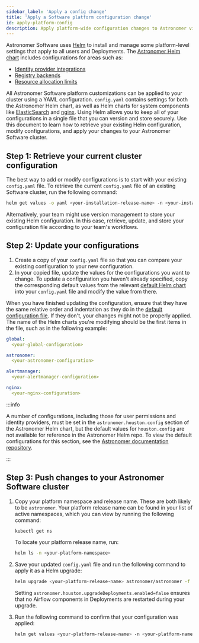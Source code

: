 ```yaml
---
sidebar_label: 'Apply a config change'
title: 'Apply a Software platform configuration change'
id: apply-platform-config
description: Apply platform-wide configuration changes to Astronomer via Helm.
---
```


Astronomer Software uses [Helm](https://helm.sh/) to install and manage some platform-level settings that apply to all users and Deployments. The [Astronomer Helm chart](https://github.com/astronomer/astronomer/blob/master/values.yaml) includes configurations for areas such as:

- [Identity provider integrations](integrate-auth-system.md)
- [Registry backends](registry-backend.md)
- [Resource allocation limits](configure-platform-resources.md)

All Astronomer Software platform customizations can be applied to your cluster using a YAML configuration. `config.yaml` contains settings for both the Astronomer Helm chart, as well as Helm charts for system components like [ElasticSearch](https://github.com/astronomer/astronomer/blob/master/charts/elasticsearch/values.yaml) and [nginx](https://github.com/astronomer/astronomer/blob/master/charts/nginx/values.yaml). Using Helm allows you to keep all of your configurations in a single file that you can version and store securely. Use this document to learn how to retrieve your existing Helm configuration, modify configurations, and apply your changes to your Astronomer Software cluster.

## Step 1: Retrieve your current cluster configuration

The best way to add or modify configurations is to start with your existing `config.yaml` file. To retrieve the current `config.yaml` file of an existing Software cluster, run the following command:

```bash
helm get values -o yaml <your-installation-release-name> -n <your-installation-namespace> > config.yaml
```

Alternatively, your team might use version management to store your existing Helm configuration. In this case, retrieve, update, and store your configuration file according to your team's workflows.

## Step 2: Update your configurations

<!--- Version-specific -->

1. Create a copy of your `config.yaml` file so that you can compare your existing configuration to your new configuration. 
2. In your copied file, update the values for the configurations you want to change. To update a configuration you haven't already specified, copy the corresponding default values from the relevant [default Helm chart](https://github.com/astronomer/astronomer/tree/master/charts) into your `config.yaml` file and modify the value from there.

When you have finished updating the configuration, ensure that they have the same relative order and indentation as they do in the [default configuration file](https://github.com/astronomer/astronomer/blob/master/values.yaml). If they don't, your changes might not be properly applied. The name of the Helm charts you're modifying should be the first items in the file, such as in the following example:
 
```yaml
global:
  <your-global-configuration>

astronomer:
  <your-astronomer-configuration>

alertmanager:
  <your-alertmanager-configuration>

nginx:
  <your-nginx-configuration>
```

:::info 

A number of configurations, including those for user permissions and identity providers, must be set in the `astronomer.houston.config` section of the Astronomer Helm chart, but the default values for `houston.config` are not available for reference in the Astronomer Helm repo. To view the default configurations for this section, see the [Astronomer documentation repository](https://github.com/astronomer/docs/blob/main/software_configs/0.33/default.yaml).

:::

## Step 3: Push changes to your Astronomer Software cluster

1. Copy your platform namespace and release name. These are both likely to be `astronomer`. Your platform release name can be found in your list of active namespaces, which you can view by running the following command:

    ```sh
    kubectl get ns
    ```

    To locate your platform release name, run:

    ```sh
    helm ls -n <your-platform-namespace>
    ```

2. Save your updated `config.yaml` file and run the following command to apply it as a Helm upgrade:

    ```sh
    helm upgrade <your-platform-release-name> astronomer/astronomer -f <your-updated-config-yaml-file> -n <your-platform-namespace> --set astronomer.houston.upgradeDeployments.enabled=false
    ```

    Setting `astronomer.houston.upgradeDeployments.enabled=false` ensures that no Airflow components in Deployments are restarted during your upgrade.

3. Run the following command to confirm that your configuration was applied:

    ```sh
    helm get values <your-platform-release-name> -n <your-platform-namespace>
    ```
